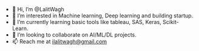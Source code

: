 - 👋 Hi, I’m @LalitWagh
- 👀 I’m interested in Machine learning, Deep learning and building startup.
- 🌱 I’m currently learning basic tools like tableau, SAS, Keras, Scikit-Learn. 
- 💞️ I’m looking to collaborate on AI/ML/DL projects.
- 📫 Reach me at ilalitwagh@gmail.com
